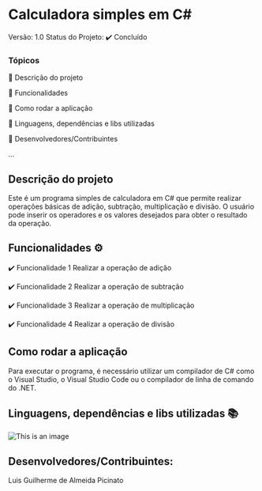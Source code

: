 # Calculadora simples em C#
Versão: 1.0
Status do Projeto: ✔️ Concluído

### Tópicos
🔹 Descrição do projeto

🔹 Funcionalidades

🔹 Como rodar a aplicação

🔹 Linguagens, dependências e libs utilizadas

🔹 Desenvolvedores/Contribuintes

...

## Descrição do projeto
Este é um programa simples de calculadora em C# que permite realizar operações básicas de adição, subtração, multiplicação e divisão. O usuário pode inserir os operadores e os valores desejados para obter o resultado da operação.

## Funcionalidades ⚙️
✔️ Funcionalidade 1
  Realizar a operação de adição
  
✔️ Funcionalidade 2
  Realizar a operação de subtração
  
 ✔️ Funcionalidade 3
  Realizar a operação de multiplicação
  
 ✔️ Funcionalidade 4
  Realizar a operação de divisão

## Como rodar a aplicação
Para executar o programa, é necessário utilizar um compilador de C# como o Visual Studio, o Visual Studio Code ou o compilador de linha de comando do .NET.

## Linguagens, dependências e libs utilizadas 📚

![This is an image](https://img.shields.io/badge/C%23-239120?style=for-the-badge&logo=c-sharp&logoColor=white)

## Desenvolvedores/Contribuintes:
Luis Guilherme de Almeida Picinato
